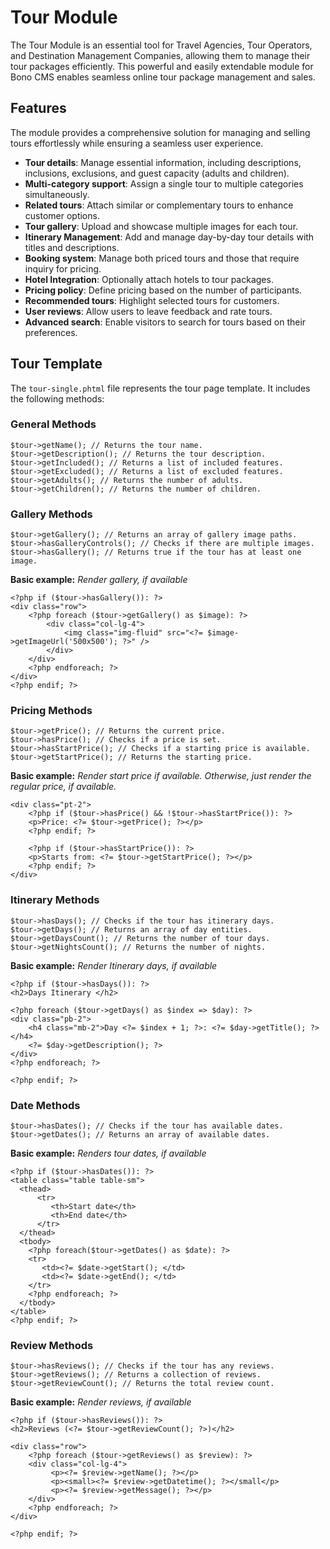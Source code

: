 
Tour Module
==========

The Tour Module is an essential tool for Travel Agencies, Tour Operators, and Destination Management Companies, allowing them to manage their tour packages efficiently. This powerful and easily extendable module for Bono CMS enables seamless online tour package management and sales.

## Features

The module provides a comprehensive solution for managing and selling tours effortlessly while ensuring a seamless user experience.

- **Tour details**: Manage essential information, including descriptions, inclusions, exclusions, and guest capacity (adults and children).
- **Multi-category support**: Assign a single tour to multiple categories simultaneously.
- **Related tours**: Attach similar or complementary tours to enhance customer options.
- **Tour gallery**: Upload and showcase multiple images for each tour.
- **Itinerary Management**: Add and manage day-by-day tour details with titles and descriptions.
- **Booking system**: Manage both priced tours and those that require inquiry for pricing.
- **Hotel Integration**: Optionally attach hotels to tour packages.
- **Pricing policy**: Define pricing based on the number of participants.
- **Recommended tours**: Highlight selected tours for customers.
- **User reviews**: Allow users to leave feedback and rate tours.
- **Advanced search**: Enable visitors to search for tours based on their preferences.

## Tour Template

The `tour-single.phtml` file represents the tour page template. It includes the following methods:

### General Methods

    $tour->getName(); // Returns the tour name.
    $tour->getDescription(); // Returns the tour description.
    $tour->getIncluded(); // Returns a list of included features.
    $tour->getExcluded(); // Returns a list of excluded features.
    $tour->getAdults(); // Returns the number of adults.
    $tour->getChildren(); // Returns the number of children.

### Gallery Methods

    $tour->getGallery(); // Returns an array of gallery image paths.
    $tour->hasGalleryControls(); // Checks if there are multiple images.
    $tour->hasGallery(); // Returns true if the tour has at least one image.

**Basic example:**
*Render gallery, if available*

    <?php if ($tour->hasGallery()): ?>
    <div class="row">
    	<?php foreach ($tour->getGallery() as $image): ?>
    		<div class="col-lg-4">
	            <img class="img-fluid" src="<?= $image->getImageUrl('500x500'); ?>" />
            </div>
    	</div>
    	<?php endforeach; ?>
    </div>
    <?php endif; ?>

### Pricing Methods

    $tour->getPrice(); // Returns the current price.
    $tour->hasPrice(); // Checks if a price is set.
    $tour->hasStartPrice(); // Checks if a starting price is available.
    $tour->getStartPrice(); // Returns the starting price.

**Basic example:**
*Render start price if available. Otherwise, just render the regular price, if available.*

    <div class="pt-2">
    	<?php if ($tour->hasPrice() && !$tour->hasStartPrice()): ?>
    	<p>Price: <?= $tour->getPrice(); ?></p>
    	<?php endif; ?>
    
    	<?php if ($tour->hasStartPrice()): ?>
    	<p>Starts from: <?= $tour->getStartPrice(); ?></p>
    	<?php endif; ?>
    </div>

### Itinerary Methods

    $tour->hasDays(); // Checks if the tour has itinerary days.
    $tour->getDays(); // Returns an array of day entities.
    $tour->getDaysCount(); // Returns the number of tour days.
    $tour->getNightsCount(); // Returns the number of nights.

**Basic example:**
*Render Itinerary days, if available*

    <?php if ($tour->hasDays()): ?>
    <h2>Days Itinerary </h2>
    
    <?php foreach ($tour->getDays() as $index => $day): ?>
    <div class="pb-2">
	    <h4 class="mb-2">Day <?= $index + 1; ?>: <?= $day->getTitle(); ?></h4>
	    <?= $day->getDescription(); ?>    
    </div>
    <?php endforeach; ?>
    
    <?php endif; ?>

### Date Methods

    $tour->hasDates(); // Checks if the tour has available dates.
    $tour->getDates(); // Returns an array of available dates.

**Basic example:**
*Renders tour dates, if available*

    <?php if ($tour->hasDates()): ?>
    <table class="table table-sm">
      <thead>
          <tr>
             <th>Start date</th>   
             <th>End date</th>
          </tr>
      </thead>
      <tbody>
        <?php foreach($tour->getDates() as $date): ?>   
        <tr>
           <td><?= $date->getStart(); </td>
           <td><?= $date->getEnd(); </td>
        </tr>
        <?php endforeach; ?>
      </tbody>
    </table>
    <?php endif; ?>

### Review Methods

    $tour->hasReviews(); // Checks if the tour has any reviews.
    $tour->getReviews(); // Returns a collection of reviews.
    $tour->getReviewCount(); // Returns the total review count.

**Basic example:**
*Render reviews, if available*

    <?php if ($tour->hasReviews()): ?>
    <h2>Reviews (<?= $tour->getReviewCount(); ?>)</h2>
    
    <div class="row">
	    <?php foreach ($tour->getReviews() as $review): ?>
	    <div class="col-lg-4">
	         <p><?= $review->getName(); ?></p>
	         <p><small><?= $review->getDatetime(); ?></small</p>
	         <p><?= $review->getMessage(); ?></p>
	    </div>
	    <?php endforeach; ?>
    </div>
    
    <?php endif; ?>

